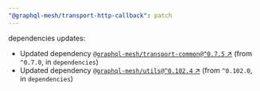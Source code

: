 ```yaml
---
"@graphql-mesh/transport-http-callback": patch
---
```

dependencies updates:
  - Updated dependency [`@graphql-mesh/transport-common@^0.7.5` ↗︎](https://www.npmjs.com/package/@graphql-mesh/transport-common/v/0.7.5) (from `^0.7.0`, in `dependencies`)
  - Updated dependency [`@graphql-mesh/utils@^0.102.4` ↗︎](https://www.npmjs.com/package/@graphql-mesh/utils/v/0.102.4) (from `^0.102.0`, in `dependencies`)
